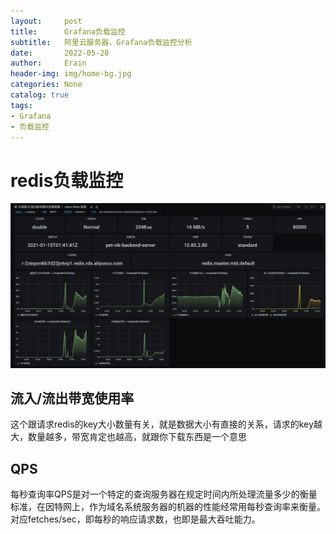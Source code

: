 ```yaml
---
layout:     post
title:      Grafana负载监控
subtitle:   阿里云服务器，Grafana负载监控分析
date:       2022-05-20
author:     Erain
header-img: img/home-bg.jpg
categories: None
catalog: true
tags:
- Grafana
- 负载监控
---
```

# redis负载监控

![阿里云Grafana-redis负载监控.png](/img/post/负载监控/阿里云Grafana-redis负载监控.png)

## 流入/流出带宽使用率

这个跟请求redis的key大小数量有关，就是数据大小有直接的关系，请求的key越大，数量越多，带宽肯定也越高，就跟你下载东西是一个意思

## QPS

每秒查询率QPS是对一个特定的查询服务器在规定时间内所处理流量多少的衡量标准，在因特网上，作为域名系统服务器的机器的性能经常用每秒查询率来衡量。    
对应fetches/sec，即每秒的响应请求数，也即是最大吞吐能力。